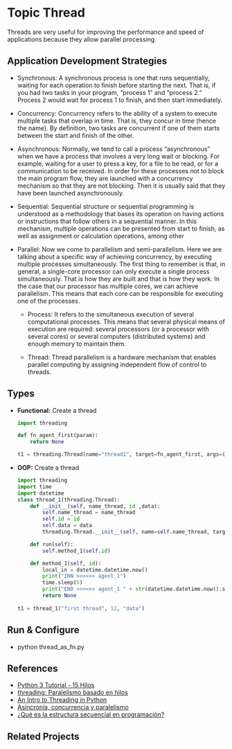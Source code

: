 # Topic Thread

Threads are very useful for improving the performance and speed of applications because they allow parallel processing.

## Application Development Strategies

- Synchronous: A synchronous process is one that runs sequentially, waiting for each operation to finish before starting the next. That is, if you had two tasks in your program, “process 1” and “process 2.” Process 2 would wait for process 1 to finish, and then start immediately.

- Concurrency: Concurrency refers to the ability of a system to execute multiple tasks that overlap in time. That is, they concur in time (hence the name). By definition, two tasks are concurrent if one of them starts between the start and finish of the other.

- Asynchronous: Normally, we tend to call a process “asynchronous” when we have a process that involves a very long wait or blocking. For example, waiting for a user to press a key, for a file to be read, or for a communication to be received. In order for these processes not to block the main program flow, they are launched with a concurrency mechanism so that they are not blocking. Then it is usually said that they have been launched asynchronously.

- Sequential: Sequential structure or sequential programming is understood as a methodology that bases its operation on having actions or instructions that follow others in a sequential manner. In this mechanism, multiple operations can be presented from start to finish, as well as assignment or calculation operations, among other

- Parallel: Now we come to parallelism and semi-parallelism. Here we are talking about a specific way of achieving concurrency, by executing multiple processes simultaneously. The first thing to remember is that, in general, a single-core processor can only execute a single process simultaneously. That is how they are built and that is how they work. In the case that our processor has multiple cores, we can achieve parallelism. This means that each core can be responsible for executing one of the processes. 
    
    - Process: It refers to the simultaneous execution of several computational processes. This means that several physical means of execution are required: several processors (or a processor with several cores) or several computers (distributed systems) and enough memory to maintain them.
    
    - Thread: Thread parallelism is a hardware mechanism that enables parallel computing by assigning independent flow of control to threads.


## Types

- **Functional:**
Create a thread
    ```py
    import threading

    def fn_agent_first(param):
        return None

    t1 = threading.Thread(name="thread1", target=fn_agent_first, args=("agent_first",))

    ```

- **OOP:**
Create a thread
    ```py
    import threading
    import time
    import datetime
    class thread_1(threading.Thread):
        def __init__(self, name_thread, id ,data):
            self.name_thread = name_thread
            self.id = id
            self.data = data
            threading.Thread.__init__(self, name=self.name_thread, target=thread_1.run)
    
        def run(self):
            self.method_1(self.id)

        def method_1(self, id):
            local_in = datetime.datetime.now()
            print("INN >>>>>> agent_1")
            time.sleep(5)
            print("END >>>>>> agent_1 " + str(datetime.datetime.now().second - local_in.second))
            return None
            
    t1 = thread_1("first thread", 12, "data")
    ```

## Run & Configure
-  python thread_as_fn.py

## References 
- [Python 3 Tutorial - 15 Hilos](https://www.youtube.com/watch?v=3Rlh6uUuQqA&list=PLvimn1Ins-43WtzBU5281m6UwbNROArTB&index=15)
- [threading: Paralelismo basado en hilos](https://docs.python.org/es/3.8/library/threading.html)
- [An Intro to Threading in Python](https://realpython.com/intro-to-python-threading/)
- [Asincronía, concurrencia y paralelismo](https://www.luisllamas.es/asincronia-concurrencia-paralelismo/)
- [¿Qué es la estructura secuencial en programación?](https://keepcoding.io/blog/que-es-estructura-secuencial-programacion/)

## Related Projects 
